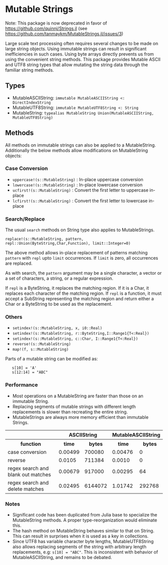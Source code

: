 # Mutable Strings

Note: This package is now deprecated in favor of <https://github.com/quinnj/Strings.jl> (see <https://github.com/tanmaykm/MutableStrings.jl/issues/3>)

Large scale text processing often requires several changes to be made on large string objects. Using immutable strings can result in significant inefficiencies in such cases. Using byte arrays directly prevents us from using the convenient string methods. This package provides Mutable ASCII and UTF8 string types that allow mutating the string data through the familiar string methods.

## Types
- MutableASCIIString: `immutable MutableASCIIString <: DirectIndexString`
- MutableUTF8String: `immutable MutableUTF8String <: String`
- MutableString: `typealias MutableString Union(MutableASCIIString, MutableUTF8String)`

## Methods
All methods on immutable strings can also be applied to a MutableString. Additionally the below methods allow modifications on MutableString objects:

### Case Conversion

- `uppercase!(s::MutableString)` : In-place uppercase conversion
- `lowercase!(s::MutableString)` : In-place lowercase conversion
- `ucfirst!(s::MutableString)` : Convert the first letter to uppercase in-place
- `lcfirst!(s::MutableString)` : Convert the first letter to lowercase in-place


### Search/Replace
The usual `search` methods on String type also applies to MutableStrings. 

`replace!(s::MutableString, pattern, repl::Union(ByteString,Char,Function), limit::Integer=0)`

The above method allows in-place replacement of patterns matching `pattern` with `repl` upto `limit` occurrences. If `limit` is zero, all occurrences are replaced. 

As with search, the `pattern` argument may be a single character, a vector or a set of characters, a string, or a regular expression. 

If `repl` is a ByteString, it replaces the matching region. If it is a Char, it replaces each character of the matching region. If `repl` is a function, it must accept a SubString representing the matching region and return either a Char or a ByteString to be used as the replacement.


### Others

- `setindex!(s::MutableString, x, i0::Real)`
- `setindex!(s::MutableString, r::ByteString,I::Range1{T<:Real})`
- `setindex!(s::MutableString, c::Char, I::Range1{T<:Real})`
- `reverse!(s::MutableString)`
- `map!(f, s::MutableString)`

Parts of a mutable string can be modified as:

````
   s[10] = 'A'
   s[12:14] = "ABC"
````


### Performance

- Most operations on a MutableString are faster than those on an immutable String. 
- Replacing segments of mutable strings with different length replacements is slower than recreating the entire string. 
- MutableStrings are always more memory efficient than immutable Strings. 

<table>
<tr><th> </th><th colspan="2">ASCIIString</th><th colspan="2">MutableASCIIString</th></tr>
<tr><th>function</th><th>time</th><th>bytes</th><th>time</th><th>bytes</th></tr>
<tr><td>case conversion</td><td>0.00499</td><td>700080</td><td>0.00476</td><td>0</td></tr>
<tr><td>reverse</td><td>0.0105</td><td>711384</td><td>0.0010</td><td>0</td></tr>
<tr><td>regex search and blank out matches</td><td>0.00679</td><td>917000</td><td>0.00295</td><td>64</td></tr>
<tr><td>regex search and delete matches</td><td>0.02495</td><td>6144072</td><td>1.01742</td><td>292768</td></tr>
</table>



### Notes
- Significant code has been duplicated from Julia base to specialize the MutableString methods. A proper type-reorganization would eliminate this.
- The hash method on MutableString behaves similar to that on String. This can result in surprises when it is used as a key in collections.
- Since UTF8 has variable character byte lengths, MutableUTF8String also allows replacing segments of the string with arbitrary length replacements, e.g: `s[10] = "ABC"`. This is inconsistent with behavior of MutableASCIIString, and remains to be debated.

